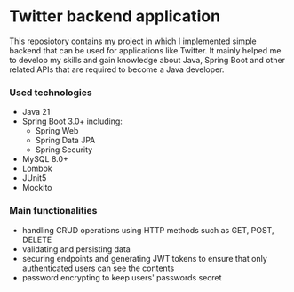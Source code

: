 # Twitter backend application

This reposiotory contains my project in which I implemented simple backend that can be used for applications like Twitter. It mainly helped me to develop my skills and gain knowledge about Java, Spring Boot and other related APIs that are required to become a Java developer.

### Used technologies
- Java 21
- Spring Boot 3.0+ including:
  - Spring Web
  - Spring Data JPA
  - Spring Security
- MySQL 8.0+
- Lombok
- JUnit5
- Mockito

### Main functionalities
- handling CRUD operations using HTTP methods such as GET, POST, DELETE
- validating and persisting data
- securing endpoints and generating JWT tokens to ensure that only authenticated users can see the contents
- password encrypting to keep users' passwords secret
